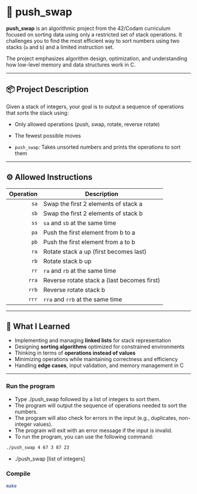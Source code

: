 # 🧩 push_swap

**push_swap** is an algorithmic project from the 42/Codam curriculum focused on sorting data using only a restricted set of stack operations. It challenges you to find the most efficient way to sort numbers using two stacks (`a` and `b`) and a limited instruction set.

The project emphasizes algorithm design, optimization, and understanding how low-level memory and data structures work in C.

---

## 📦 Project Description

Given a stack of integers, your goal is to output a sequence of operations that sorts the stack using:

- Only allowed operations (push, swap, rotate, reverse rotate)
- The fewest possible moves

- `push_swap`: Takes unsorted numbers and prints the operations to sort them

---

## ⚙️ Allowed Instructions

| Operation | Description                              |
|----------:|------------------------------------------|
| `sa`      | Swap the first 2 elements of stack a     |
| `sb`      | Swap the first 2 elements of stack b     |
| `ss`      | `sa` and `sb` at the same time           |
| `pa`      | Push the first element from b to a       |
| `pb`      | Push the first element from a to b       |
| `ra`      | Rotate stack a up (first becomes last)   |
| `rb`      | Rotate stack b up                        |
| `rr`      | `ra` and `rb` at the same time           |
| `rra`     | Reverse rotate stack a (last becomes first) |
| `rrb`     | Reverse rotate stack b                   |
| `rrr`     | `rra` and `rrb` at the same time         |

---

## 🧠 What I Learned

- Implementing and managing **linked lists** for stack representation
- Designing **sorting algorithms** optimized for constrained environments
- Thinking in terms of **operations instead of values**
- Minimizing operations while maintaining correctness and efficiency
- Handling **edge cases**, input validation, and memory management in C

---

### Run the program

- Type ./push_swap followed by a list of integers to sort them.
- The program will output the sequence of operations needed to sort the numbers.
- The program will also check for errors in the input (e.g., duplicates, non-integer values).
- The program will exit with an error message if the input is invalid.
- To run the program, you can use the following command:

```bash
./push_swap 4 67 3 87 23
```

- ./push_swap [list of integers]

### Compile

```bash
make
